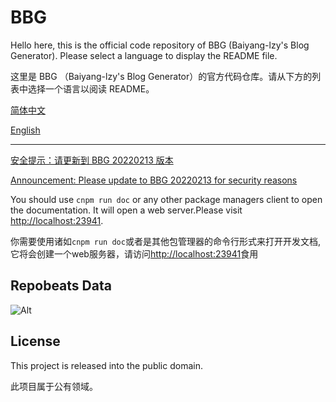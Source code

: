 BBG
===

Hello here, this is the official code repository of BBG (Baiyang-lzy's Blog Generator). Please select a language to display the README file.

这里是 BBG （Baiyang-lzy's Blog Generator）的官方代码仓库。请从下方的列表中选择一个语言以阅读 README。

[简体中文](./README_zh-CN.md)

[English](./README.english.md) 

---

[安全提示：请更新到 BBG 20220213 版本](./Security_20220213.zhcn.md)

[Announcement: Please update to BBG 20220213 for security reasons](./Security_20220213.english.md)

You should use `cnpm run doc` or any other package managers client to open the documentation. It will open a web server.Please visit <http://localhost:23941>.

你需要使用诸如`cnpm run doc`或者是其他包管理器的命令行形式来打开开发文档,它将会创建一个web服务器，请访问<http://localhost:23941>食用
## Repobeats Data

![Alt](https://repobeats.axiom.co/api/embed/867874b0e0263127ca6448651d4bc9358256bd4e.svg "Repobeats analytics image")


## License

This project is released into the public domain.

此项目属于公有领域。
